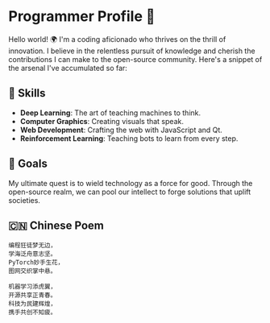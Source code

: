 <!--
**Movelocity/Movelocity** is a ✨ _special_ ✨ repository because its `README.md` (this file) appears on your GitHub profile.

Here are some ideas to get you started:

- 🔭 I’m currently working on ...
- 🌱 I’m currently learning ...
- 👯 I’m looking to collaborate on ...
- 🤔 I’m looking for help with ...
- 💬 Ask me about ...
- 📫 How to reach me: ...
- 😄 Pronouns: ...
- ⚡ Fun fact: ...
-->

# Programmer Profile 🚀

Hello world! 🌍 I'm a coding aficionado who thrives on the thrill of innovation. I believe in the relentless pursuit of knowledge and cherish the contributions I can make to the open-source community. Here's a snippet of the arsenal I've accumulated so far:

## 🧠 Skills

- **Deep Learning**: The art of teaching machines to think.
- **Computer Graphics**: Creating visuals that speak.
- **Web Development**: Crafting the web with JavaScript and Qt.
- **Reinforcement Learning**: Teaching bots to learn from every step.

## 🔭 Goals

My ultimate quest is to wield technology as a force for good. Through the open-source realm, we can pool our intellect to forge solutions that uplift societies.

## 🇨🇳 Chinese Poem

```
编程狂徒梦无边，
学海泛舟意志坚。
PyTorch妙手生花，
图网交织掌中悬。

机器学习添虎翼，
开源共享正青春。
科技为民建辉煌，
携手共创不知疲。
```

